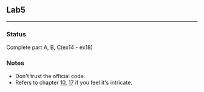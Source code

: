 ## Lab5

----
### Status
Complete part A, B, C(ex14 - ex18)

### Notes
+ Don't trust the official code.
+ Refers to chapter [10](http://staff.cs.upt.ro/~chirila/teaching/upt/c51-pt/aamcij/7113/Fly0067.html),
                    [17](http://staff.cs.upt.ro/~chirila/teaching/upt/c51-pt/aamcij/7113/Fly0127.html)
                    if you feel it's intricate.